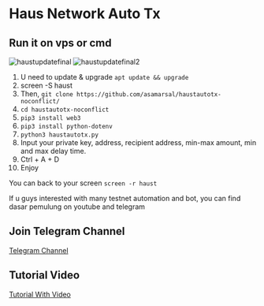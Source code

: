 # Haus Network Auto Tx

## Run it on vps or cmd

![haustupdatefinal](https://github.com/user-attachments/assets/8a2d76e5-05be-4173-8f79-b0298df1f901)
![haustupdatefinal2](https://github.com/user-attachments/assets/75a60111-1dfb-49a5-8aa7-90b4be87c5a0)

1. U need to update & upgrade ``apt update && upgrade``
2. screen -S haust
3. Then, ``git clone https://github.com/asamarsal/haustautotx-noconflict/``
4. ``cd haustautotx-noconflict``
5. ``pip3 install web3``
6. ``pip3 install python-dotenv``
7. ``python3 haustautotx.py``
8. Input your private key, address, recipient address, min-max amount, min and max delay time.
9. Ctrl + A + D
10. Enjoy

You can back to your screen ``screen -r haust``

If u guys interested with many testnet automation and bot, you can find dasar pemulung on youtube and telegram

## Join Telegram Channel
[Telegram Channel](https://t.me/dasarpemulung)

## Tutorial Video

[Tutorial With Video](https://youtu.be/i-87X0Zu_d8?si=dRZYh7zsO_1Eklot)

